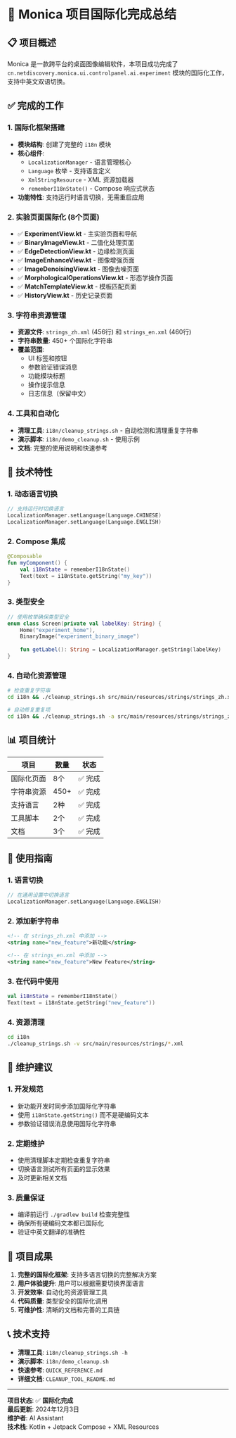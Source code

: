 # 🎉 Monica 项目国际化完成总结

## 📋 项目概述

Monica 是一款跨平台的桌面图像编辑软件，本项目成功完成了 `cn.netdiscovery.monica.ui.controlpanel.ai.experiment` 模块的国际化工作，支持中英文双语切换。

## ✅ 完成的工作

### 1. 国际化框架搭建
- **模块结构**: 创建了完整的 `i18n` 模块
- **核心组件**: 
  - `LocalizationManager` - 语言管理核心
  - `Language` 枚举 - 支持语言定义
  - `XmlStringResource` - XML 资源加载器
  - `rememberI18nState()` - Compose 响应式状态
- **功能特性**: 支持运行时语言切换，无需重启应用

### 2. 实验页面国际化 (8个页面)
- ✅ **ExperimentView.kt** - 主实验页面和导航
- ✅ **BinaryImageView.kt** - 二值化处理页面
- ✅ **EdgeDetectionView.kt** - 边缘检测页面
- ✅ **ImageEnhanceView.kt** - 图像增强页面
- ✅ **ImageDenoisingView.kt** - 图像去噪页面
- ✅ **MorphologicalOperationsView.kt** - 形态学操作页面
- ✅ **MatchTemplateView.kt** - 模板匹配页面
- ✅ **HistoryView.kt** - 历史记录页面

### 3. 字符串资源管理
- **资源文件**: `strings_zh.xml` (456行) 和 `strings_en.xml` (460行)
- **字符串数量**: 450+ 个国际化字符串
- **覆盖范围**: 
  - UI 标签和按钮
  - 参数验证错误消息
  - 功能模块标题
  - 操作提示信息
  - 日志信息（保留中文）

### 4. 工具和自动化
- **清理工具**: `i18n/cleanup_strings.sh` - 自动检测和清理重复字符串
- **演示脚本**: `i18n/demo_cleanup.sh` - 使用示例
- **文档**: 完整的使用说明和快速参考

## 🚀 技术特性

### 1. 动态语言切换
```kotlin
// 支持运行时切换语言
LocalizationManager.setLanguage(Language.CHINESE)
LocalizationManager.setLanguage(Language.ENGLISH)
```

### 2. Compose 集成
```kotlin
@Composable
fun myComponent() {
    val i18nState = rememberI18nState()
    Text(text = i18nState.getString("my_key"))
}
```

### 3. 类型安全
```kotlin
// 使用枚举确保类型安全
enum class Screen(private val labelKey: String) {
    Home("experiment_home"),
    BinaryImage("experiment_binary_image")
    
    fun getLabel(): String = LocalizationManager.getString(labelKey)
}
```

### 4. 自动化资源管理
```bash
# 检查重复字符串
cd i18n && ./cleanup_strings.sh src/main/resources/strings/strings_zh.xml

# 自动修复重复项
cd i18n && ./cleanup_strings.sh -a src/main/resources/strings/strings_zh.xml
```

## 📊 项目统计

| 项目 | 数量 | 状态 |
|------|------|------|
| 国际化页面 | 8个 | ✅ 完成 |
| 字符串资源 | 450+ | ✅ 完成 |
| 支持语言 | 2种 | ✅ 完成 |
| 工具脚本 | 2个 | ✅ 完成 |
| 文档 | 3个 | ✅ 完成 |

## 🎯 使用指南

### 1. 语言切换
```kotlin
// 在通用设置中切换语言
LocalizationManager.setLanguage(Language.ENGLISH)
```

### 2. 添加新字符串
```xml
<!-- 在 strings_zh.xml 中添加 -->
<string name="new_feature">新功能</string>

<!-- 在 strings_en.xml 中添加 -->
<string name="new_feature">New Feature</string>
```

### 3. 在代码中使用
```kotlin
val i18nState = rememberI18nState()
Text(text = i18nState.getString("new_feature"))
```

### 4. 资源清理
```bash
cd i18n
./cleanup_strings.sh -v src/main/resources/strings/*.xml
```

## 🔧 维护建议

### 1. 开发规范
- 新功能开发时同步添加国际化字符串
- 使用 `i18nState.getString()` 而不是硬编码文本
- 参数验证错误消息使用国际化字符串

### 2. 定期维护
- 使用清理脚本定期检查重复字符串
- 切换语言测试所有页面的显示效果
- 及时更新相关文档

### 3. 质量保证
- 编译前运行 `./gradlew build` 检查完整性
- 确保所有硬编码文本都已国际化
- 验证中英文翻译的准确性

## 🎉 项目成果

1. **完整的国际化框架**: 支持多语言切换的完整解决方案
2. **用户体验提升**: 用户可以根据需要切换界面语言
3. **开发效率**: 自动化的资源管理工具
4. **代码质量**: 类型安全的国际化调用
5. **可维护性**: 清晰的文档和完善的工具链

## 📞 技术支持

- **清理工具**: `i18n/cleanup_strings.sh -h`
- **演示脚本**: `i18n/demo_cleanup.sh`
- **快速参考**: `QUICK_REFERENCE.md`
- **详细文档**: `CLEANUP_TOOL_README.md`

---

**项目状态**: ✅ **国际化完成**  
**最后更新**: 2024年12月3日  
**维护者**: AI Assistant  
**技术栈**: Kotlin + Jetpack Compose + XML Resources



